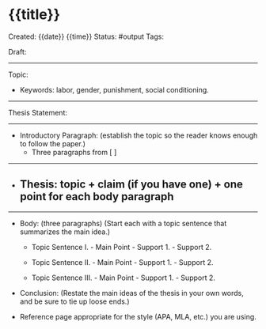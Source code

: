 # {{title}}
Created: {{date}} {{time}}
Status: #output
Tags:

Draft:

---

Topic: 
- Keywords: labor, gender, punishment, social conditioning.

---

Thesis Statement:

---

- Introductory Paragraph: (establish the topic so the reader knows enough to follow the paper.) 
	- Three paragraphs from  [                   ]

---

- Thesis: topic + claim (if you have one) + one point for each body paragraph
	- 
	
---
- Body: (three paragraphs) (Start each with a topic sentence that summarizes the main idea.)
	- Topic Sentence I.
			- Main Point 
					- Support 1.
					- Support 2.

	- Topic Sentence II.
			- Main Point
					- Support 1.
					- Support 2. 

	- Topic Sentence III.
			- Main Point
					- Support 1.
					- Support 2.

- Conclusion: (Restate the main ideas of the thesis in your own words, and be sure to tie up loose ends.)
- Reference page appropriate for the style (APA, MLA, etc.) you are using.